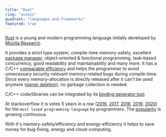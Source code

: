 ```yaml
---
title: "Rust"
ring: "assess"
quadrant: "languages-and-frameworks"
featured: true
---
```


[Rust](https://www.rust-lang.org/) is a young and modern programming language initially developed by [Mozilla Research](https://research.mozilla.org/).

It provides a strict type system, compile-time memory-safety, excellent [package manager](https://doc.rust-lang.org/cargo/), object-oriented & functional programming, task-based concurrency, good readability and maintainability and many more.
It has a C/C++ [comparable efficiency](https://greenlab.di.uminho.pt/wp-content/uploads/2017/10/sleFinal.pdf) and helps the programmer to avoid unnecessary security-relevant memory-related bugs during compile-time.
Since every memory-allocation is directly released after it can't be used anymore ([owner deletion](https://medium.com/@rabin_gaire/memory-management-rust-cf65c8465570)), no garbage collection is needed.

C/C++ code/libraries can be integrated by its [binding generator tool](https://github.com/rust-lang/rust-bindgen).

At stackoverflow it is votes 5 years in a row ([2016](https://insights.stackoverflow.com/survey/2016#technology-most-loved-dreaded-and-wanted), [2017](https://insights.stackoverflow.com/survey/2017#technology-_-most-loved-dreaded-and-wanted-languages), [2018](https://insights.stackoverflow.com/survey/2018#technology-_-most-loved-dreaded-and-wanted-languages), [2019](https://insights.stackoverflow.com/survey/2019#technology-_-most-loved-dreaded-and-wanted-languages), [2020](https://insights.stackoverflow.com/survey/2020#technology-most-loved-dreaded-and-wanted-languages-loved)) for the `most loved programming-language` by  programmers.
The [popularity](https://insights.stackoverflow.com/survey/2020#technology-most-loved-dreaded-and-wanted-languages-loved) is growing continuous.

With it's memory-safety/efficiency and energy-efficiency it helps to save money for bug-fixing, energy and cloud-computing.
